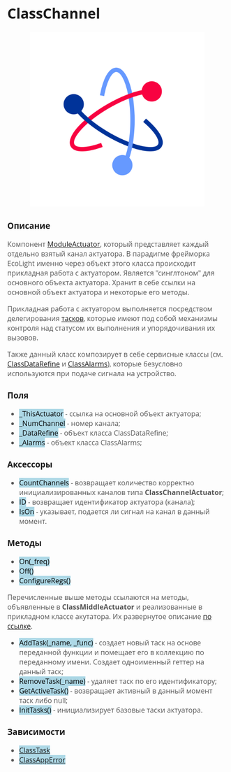 <div style = "font-family: 'Open Sans', sans-serif; font-size: 16px">

# ClassChannel
<div style = "color: #555">
    <p align="center">
    <img src="./res/logo.png" width="400" title="hover text">
    </p>
</div>

### Описание
<div style = "color: #555">

Компонент [ModuleActuator](./README_MIDDLE.md), который представляет каждый отдельно взятый канал актуатора. В парадигме фрейморка EcoLight именно через объект этого класса происходит прикладная работа с актуатором. Является "синглтоном" для основного объекта актуатора. Хранит в себе ссылки на основной объект актуатора и некоторые его методы.  

Прикладная работа с актуатором выполняется посредством делегирования [тасков](./README_TASK.md), которые имеют под собой механизмы контроля над статусом их выполнения и упорядочивания их вызовов.

Также данный класс композирует в себе сервисные классы (см. [ClassDataRefine](./README_DATA_REFINE.md) и [ClassAlarms](./README_ALARMS.md)), которые безусловно используются при подаче сигнала на устройство. 
</div>

### Поля
<div style = "color: #555">

- <mark style="background-color: lightblue">_ThisActuator</mark> - ссылка на основной объект актуатора;
- <mark style="background-color: lightblue">_NumChannel</mark> - номер канала;
- <mark style="background-color: lightblue">_DataRefine</mark> - объект класса ClassDataRefine;
- <mark style="background-color: lightblue">_Alarms</mark> - объект класса ClassAlarms;
</div>

### Аксессоры
<div style = "color: #555">

- <mark style="background-color: lightblue">CountChannels</mark> - возвращает количество корректно инициализированных каналов типа **ClassChannelActuator**;
- <mark style="background-color: lightblue">ID</mark> - возвращает идентификатор актуатора (канала);
- <mark style="background-color: lightblue">IsOn</mark> - указывает, подается ли сигнал на канал в данный момент.
</div>

### Методы
<div style = "color: #555">

- <mark style="background-color: lightblue">On(_freq)</mark>
- <mark style="background-color: lightblue">Off()</mark> 
- <mark style="background-color: lightblue">ConfigureRegs()</mark>

Перечисленные выше методы ссылаются на методы, объявленные в **ClassMiddleActuator** и реализованные в прикладном классе акутатора. Их развернутое описание [по ссылке](./README_MIDDLE.md#методы).

- <mark style="background-color: lightblue">AddTask(_name, _func)</mark> - создает новый таск на основе переданной функции и помещает его в коллекцию по переданному имени. Создает одноименный геттер на данный таск;
- <mark style="background-color: lightblue">RemoveTask(_name)</mark> - удаляет таск по его идентификатору;
- <mark style="background-color: lightblue">GetActiveTask()</mark> - возвращает активный в данный момент таск либо null;
- <mark style="background-color: lightblue">InitTasks()</mark> - инициализирует базовые таски актуатора.
</div>

### Зависимости
<div style = "color: #555">

- <mark style="background-color: lightblue">[ClassTask]()</mark>
- <mark style="background-color: lightblue">[ClassAppError](https://github.com/Konkery/ModuleAppError/blob/main/README.md)</mark>
</div>

</div>